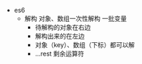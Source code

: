 - es6
  - 解构
    对象、数组一次性解构 一批变量
     - 待解构的对象在右边
     - 解构出来的在左边
     - 对象（key）、数组（下标）都可以解
     - ...rest 剩余运算符
     
